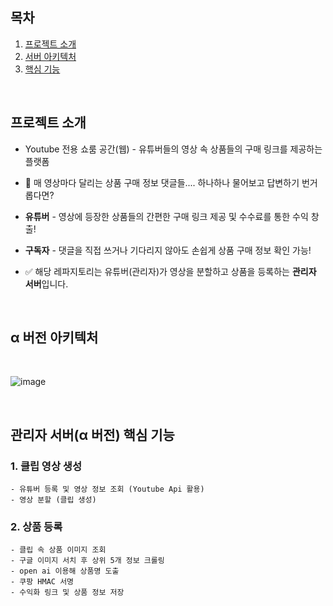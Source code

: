 ## **목차**

1. [프로젝트 소개](#프로젝트-소개)
2. [서버 아키텍처](#α-버전-아키텍처)
3. [핵심 기능](<#관리자-서버(α-버전)-핵심-기능>)

<br>

## **프로젝트 소개**

- Youtube 전용 쇼룸 공간(웹) - 유튜버들의 영상 속 상품들의 구매 링크를 제공하는 플랫폼

- 🤔 매 영상마다 달리는 상품 구매 정보 댓글들.... 하나하나 물어보고 답변하기 번거롭다면?

- **유튜버** - 영상에 등장한 상품들의 간편한 구매 링크 제공 및 수수료를 통한 수익 창출!

- **구독자** - 댓글을 직접 쓰거나 기다리지 않아도 손쉽게 상품 구매 정보 확인 가능!

- ✅ 해당 레파지토리는 유튜버(관리자)가 영상을 분할하고 상품을 등록하는 **관리자 서버**입니다.

<br>

## **α 버전 아키텍처**

<br>

![image](https://github.com/9659tig/AdminServer/assets/76723045/a5c095f3-3a56-4344-8cdf-4084958d1318)

<br>

## **관리자 서버(α 버전) 핵심 기능**

### 1. 클립 영상 생성

    - 유튜버 등록 및 영상 정보 조회 (Youtube Api 활용)
    - 영상 분할 (클립 생성)

### 2. 상품 등록

    - 클립 속 상품 이미지 조회
    - 구글 이미지 서치 후 상위 5개 정보 크롤링
    - open ai 이용해 상품명 도출
    - 쿠팡 HMAC 서명
    - 수익화 링크 및 상품 정보 저장

<br>
